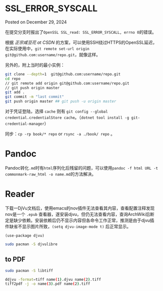 # SSL_ERROR_SYSCALL

Posted on December 29, 2024

在提交分支时报出了`OpenSSL SSL_read: SSL_ERROR_SYSCALL, errno 0`的错误。

根据 *正宗咸豆花 at CSDN*
的方案，可以使用SSH绕过HTTPS的OpenSSL延迟，在实际使用中，`git remote set-url origin git@github.com:username/repo.git`，就像这样。

另外的，附上当时的最小实例：

```bash
git clone --depth=1  git@github.com:username/repo.git
cd repo
// git remote add origin git@github.com:username/repo.git
// git push origin master
git add .
git commit -m "last commit"
git push origin master ## git push -u origin master
```
对于凭证登陆，选择 `cache` 则有 `git config --global credential.credentialStore cache`。（`dotnet tool install -g git-credential-manager`）

同步：`cp -rp book/* repo` or `rsync -a ./book/ repo` 。

# Pandoc

Pandoc转化`.md`时有`html`序列化后残留的问题，可以使用`pandoc -f html URL -t commonmark-raw_html -o name.md`的方法解决。

# Reader

下载一DjVu文档后，使用emacs的nov插件无法查看其内容，查看配置注释发现nov是一个 `.epub` 查看器，遂安装djvu，但仍无法查看内容，查询ArchWiki后断定是缺少依赖。安装依赖后仍不显示内容但各命令工作正常，推测是由于djvu插件缺省不显示图片所致，`(setq djvu-image-mode t)` 后正常显示。

``` elisp
(use-package djvu)
```

``` bash
sudo pacman -S djvulibre
```

## to PDF

``` bash
sudo pacman -S libtiff
```

``` bash
ddjvu -format=tiff name(1).djvu name(2).tiff
tiff2pdf -j -o name(3).pdf name(2).tiff
```
